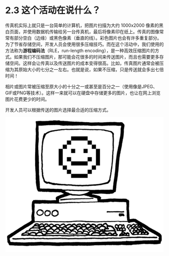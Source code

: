 # 2.3 这个活动在说什么？

传真机实际上就只是一台简单的计算机，把图片扫描为大约 1000x2000 像素的黑白页面，并使用数据机传输给另一台传真机，最后将像素印在纸上。传真的图像常常有部分空白（边缘）或黑色像素（垂直的线）。彩色图片也会有许多重复部分。为了节省存储空间，开发人员会使用很多压缩技巧。而在这个活动中，我们使用的方法称为**游程编码法**（RLE，run-length encoding），是一种高效压缩图片的方式。如果我们不压缩图片，那可能会花很多的时间来传送图片，而且也需要更多存储空间。这样会让传真以及传送图片的成本变得很高。比如，传真图片通常会被压缩为其原始大小的七分之一左右。也就是说，如果不压缩，只是传送就会多出七倍时间！

相片或图片常被压缩至原大小的十分之一或甚至是百分之一（使用像是JPEG、GIF或PNG等技术）。这样一来就可以在硬盘中存储更多的图片，也让在网上浏览图片花费更少的时间。

开发人员可以根据传送的图片选择最合适的压缩方式。

![](/img/act2img9.png)
